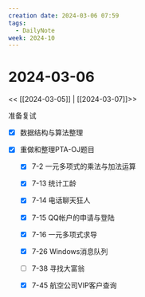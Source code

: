 ```yaml
---
creation date: 2024-03-06 07:59
tags:
  - DailyNote
week: 2024-10
---
```


# 2024-03-06

<< [[2024-03-05]] | [[2024-03-07]]>>

准备复试
- [x] 数据结构与算法整理

- [x] 重做和整理PTA-OJ题目
	- [x] 7-2 一元多项式的乘法与加法运算
	- [x] 7-13 统计工龄
	- [x] 7-14 电话聊天狂人
	- [x] 7-15 QQ帐户的申请与登陆
	- [x] 7-16 一元多项式求导
	- [x] 7-26 Windows消息队列
	- [ ] 7-38 寻找大富翁
	- [x] 7-45 航空公司VIP客户查询

